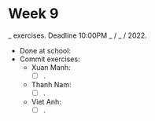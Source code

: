 # Week 9

_ exercises. Deadline 10:00PM _ / _ / 2022.

- Done at school:
- Commit exercises:
  - Xuan Manh:
    - [ ] .
  - Thanh Nam:
    - [ ] .
  - Viet Anh:
    - [ ] .
